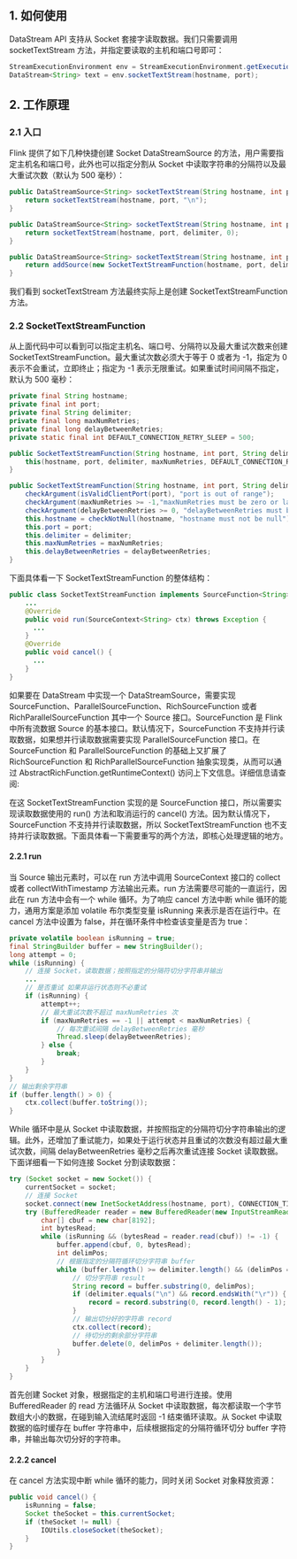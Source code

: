 
## 1. 如何使用

DataStream API 支持从 Socket 套接字读取数据。我们只需要调用 socketTextStream 方法，并指定要读取的主机和端口号即可：
```java
StreamExecutionEnvironment env = StreamExecutionEnvironment.getExecutionEnvironment();
DataStream<String> text = env.socketTextStream(hostname, port);
```

## 2. 工作原理

### 2.1 入口

Flink 提供了如下几种快捷创建 Socket DataStreamSource 的方法，用户需要指定主机名和端口号，此外也可以指定分割从 Socket 中读取字符串的分隔符以及最大重试次数（默认为 500 毫秒）：
```java
public DataStreamSource<String> socketTextStream(String hostname, int port) {
    return socketTextStream(hostname, port, "\n");
}

public DataStreamSource<String> socketTextStream(String hostname, int port, String delimiter) {
    return socketTextStream(hostname, port, delimiter, 0);
}

public DataStreamSource<String> socketTextStream(String hostname, int port, String delimiter, long maxRetry) {
    return addSource(new SocketTextStreamFunction(hostname, port, delimiter, maxRetry), "Socket Stream");
}
```
我们看到 socketTextStream 方法最终实际上是创建 SocketTextStreamFunction 方法。

### 2.2 SocketTextStreamFunction

从上面代码中可以看到可以指定主机名、端口号、分隔符以及最大重试次数来创建 SocketTextStreamFunction。最大重试次数必须大于等于 0 或者为 -1，指定为 0 表示不会重试，立即终止；指定为 -1 表示无限重试。如果重试时间间隔不指定，默认为 500 毫秒：
```java
private final String hostname;
private final int port;
private final String delimiter;
private final long maxNumRetries;
private final long delayBetweenRetries;
private static final int DEFAULT_CONNECTION_RETRY_SLEEP = 500;

public SocketTextStreamFunction(String hostname, int port, String delimiter, long maxNumRetries) {
    this(hostname, port, delimiter, maxNumRetries, DEFAULT_CONNECTION_RETRY_SLEEP);
}

public SocketTextStreamFunction(String hostname, int port, String delimiter, long maxNumRetries, long delayBetweenRetries) {
    checkArgument(isValidClientPort(port), "port is out of range");
    checkArgument(maxNumRetries >= -1,"maxNumRetries must be zero or larger (num retries), or -1 (infinite retries)");
    checkArgument(delayBetweenRetries >= 0, "delayBetweenRetries must be zero or positive");
    this.hostname = checkNotNull(hostname, "hostname must not be null");
    this.port = port;
    this.delimiter = delimiter;
    this.maxNumRetries = maxNumRetries;
    this.delayBetweenRetries = delayBetweenRetries;
}
```
下面具体看一下 SocketTextStreamFunction 的整体结构：
```java
public class SocketTextStreamFunction implements SourceFunction<String> {
    ...
    @Override
    public void run(SourceContext<String> ctx) throws Exception {
      ...
    }
    @Override
    public void cancel() {
      ...
    }
}
```
如果要在 DataStream 中实现一个 DataStreamSource，需要实现 SourceFunction、ParallelSourceFunction、RichSourceFunction 或者 RichParallelSourceFunction 其中一个 Source 接口。SourceFunction 是 Flink 中所有流数据 Source 的基本接口。默认情况下，SourceFunction 不支持并行读取数据，如果想并行读取数据需要实现 ParallelSourceFunction 接口。在 SourceFunction 和 ParallelSourceFunction 的基础上又扩展了 RichSourceFunction 和 RichParallelSourceFunction 抽象实现类，从而可以通过 AbstractRichFunction.getRuntimeContext() 访问上下文信息。详细信息请查阅:[]()

在这 SocketTextStreamFunction 实现的是 SourceFunction 接口，所以需要实现读取数据使用的 run() 方法和取消运行的 cancel() 方法。因为默认情况下，SourceFunction 不支持并行读取数据，所以 SocketTextStreamFunction 也不支持并行读取数据。下面具体看一下需要重写的两个方法，即核心处理逻辑的地方。

#### 2.2.1 run

当 Source 输出元素时，可以在 run 方法中调用 SourceContext 接口的 collect 或者 collectWithTimestamp 方法输出元素。run 方法需要尽可能的一直运行，因此在 run 方法中会有一个 while 循环。为了响应 cancel 方法中断 while 循环的能力，通用方案是添加 volatile 布尔类型变量 isRunning 来表示是否在运行中。在 cancel 方法中设置为 false，并在循环条件中检查该变量是否为 true：
```java
private volatile boolean isRunning = true;
final StringBuilder buffer = new StringBuilder();
long attempt = 0;
while (isRunning) {
    // 连接 Socket，读取数据；按照指定的分隔符切分字符串并输出
    ...
    // 是否重试 如果非运行状态则不必重试
    if (isRunning) {
        attempt++;
        // 最大重试次数不超过 maxNumRetries 次
        if (maxNumRetries == -1 || attempt < maxNumRetries) {
            // 每次重试间隔 delayBetweenRetries 毫秒
            Thread.sleep(delayBetweenRetries);
        } else {
            break;
        }
    }
}
// 输出剩余字符串
if (buffer.length() > 0) {
    ctx.collect(buffer.toString());
}
```
While 循环中是从 Socket 中读取数据，并按照指定的分隔符切分字符串输出的逻辑。此外，还增加了重试能力，如果处于运行状态并且重试的次数没有超过最大重试次数，间隔 delayBetweenRetries 毫秒之后再次重试连接 Socket 读取数据。下面详细看一下如何连接 Socket 分割读取数据：
```java
try (Socket socket = new Socket()) {
    currentSocket = socket;
    // 连接 Socket
    socket.connect(new InetSocketAddress(hostname, port), CONNECTION_TIMEOUT_TIME);
    try (BufferedReader reader = new BufferedReader(new InputStreamReader(socket.getInputStream()))) {
        char[] cbuf = new char[8192];
        int bytesRead;
        while (isRunning && (bytesRead = reader.read(cbuf)) != -1) {
            buffer.append(cbuf, 0, bytesRead);
            int delimPos;
            // 根据指定的分隔符循环切分字符串 buffer
            while (buffer.length() >= delimiter.length() && (delimPos = buffer.indexOf(delimiter)) != -1) {
                // 切分字符串 result
                String record = buffer.substring(0, delimPos);
                if (delimiter.equals("\n") && record.endsWith("\r")) {
                    record = record.substring(0, record.length() - 1);
                }
                // 输出切分好的字符串 record
                ctx.collect(record);
                // 待切分的剩余部分字符串
                buffer.delete(0, delimPos + delimiter.length());
            }
        }
    }
}
```
首先创建 Socket 对象，根据指定的主机和端口号进行连接。使用 BufferedReader 的 read 方法循环从 Socket 中读取数据，每次都读取一个字节数组大小的数据，在碰到输入流结尾时返回 -1 结束循环读取。从 Socket 中读取数据的临时缓存在 buffer 字符串中，后续根据指定的分隔符循环切分 buffer 字符串，并输出每次切分好的字符串。

#### 2.2.2 cancel

在 cancel 方法实现中断 while 循环的能力，同时关闭 Socket 对象释放资源：
```java
public void cancel() {
    isRunning = false;
    Socket theSocket = this.currentSocket;
    if (theSocket != null) {
        IOUtils.closeSocket(theSocket);
    }
}
```
